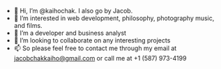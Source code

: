 - 👋 Hi, I’m @kaihochak. I also go by Jacob.
- 👀 I’m interested in web development, philosophy, photography music, and films.
- 🌱 I’m a developer and business analyst
- 💞️ I’m looking to collaborate on any interesting projects 
- 📫 So please feel free to contact me through my email at jacobchakkaiho@gmail.com or call me at +1 (587) 973-4199
